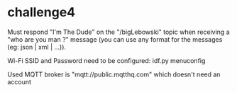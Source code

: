 # challenge4

Must respond "I'm The Dude" on the "/bigLebowski" topic when receiving a "who are you man ?" message (you can use any format for the messages (eg: json | xml | ...)).

Wi-Fi SSID and Password need to be configured:
idf.py menuconfig

Used MQTT broker is "mqtt://public.mqtthq.com" which doesn't need an account
